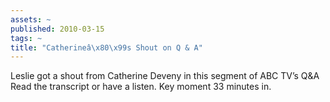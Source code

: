 ```yaml
---
assets: ~
published: 2010-03-15
tags: ~
title: "Catherineâ\x80\x99s Shout on Q & A"
---
```

Leslie got a shout from Catherine Deveny in this segment of ABC TV’s Q&A Read the transcript or have a listen. Key moment 33 minutes in.